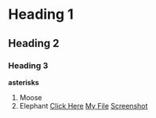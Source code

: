 # Heading 1
## Heading 2
### Heading 3 
**asterisks**
1. Moose
2. Elephant
[Click Here](https://en.wikipedia.org/wiki/Otter)
[My File](assignment3)
[Screenshot](Screenshot.JPG)
